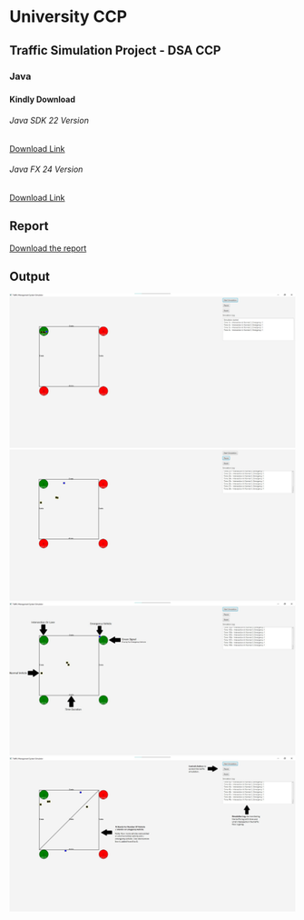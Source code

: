 # University CCP

<h2>Traffic Simulation Project - DSA CCP</h2>
<h3>Java<h3>

<h4>Kindly Download</h4>

<h6>Java SDK 22 Version</h6>
<a href="https://www.oracle.com/java/technologies/javase/jdk22-archive-downloads.html"> Download Link</a>

<h6>Java FX 24 Version</h6>
<a href="https://gluonhq.com/products/javafx/"> Download Link</a>

<h2>Report</h2>
<a href="./uploads/Traffic Management Report - DSA CCP.pdf">Download the report</a>

<h2>Output</h2>
<img src="./uploads/1.jpg">
<img src="./uploads/2.jpg">
<img src="./uploads/3.jpg">
<img src="./uploads/4.jpg">
